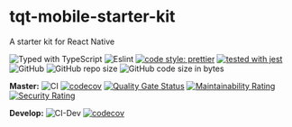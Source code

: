 # tqt-mobile-starter-kit

A starter kit for React Native

![Typed with TypeScript](https://flat.badgen.net/badge/icon/Typed?icon=typescript&label&labelColor=blue&color=555555)
![Eslint](https://badgen.net/badge/eslint/airbnb/ff5a5f?icon=airbnb)
[![code style: prettier](https://img.shields.io/badge/code_style-prettier-ff69b4.svg?style=flat-square)](https://github.com/prettier/prettier)
[![tested with jest](https://img.shields.io/badge/tested_with-jest-99424f.svg)](https://github.com/facebook/jest)
![GitHub](https://img.shields.io/github/license/thinhtran3588/tqt-mobile-starter-kit)
![GitHub repo size](https://img.shields.io/github/repo-size/thinhtran3588/tqt-mobile-starter-kit)
![GitHub code size in bytes](https://img.shields.io/github/languages/code-size/thinhtran3588/tqt-mobile-starter-kit)

**Master:**
![CI](https://github.com/thinhtran3588/tqt-mobile-starter-kit/workflows/CI/badge.svg)
[![codecov](https://codecov.io/gh/thinhtran3588/tqt-mobile-starter-kit/branch/master/graph/badge.svg)](https://codecov.io/gh/thinhtran3588/tqt-mobile-starter-kit)
[![Quality Gate Status](https://sonarcloud.io/api/project_badges/measure?project=thinhtran3588_tqt-mobile-starter-kit&metric=alert_status)](https://sonarcloud.io/dashboard?id=thinhtran3588_tqt-mobile-starter-kit)
[![Maintainability Rating](https://sonarcloud.io/api/project_badges/measure?project=thinhtran3588_tqt-mobile-starter-kit&metric=sqale_rating)](https://sonarcloud.io/dashboard?id=thinhtran3588_tqt-mobile-starter-kit)
[![Security Rating](https://sonarcloud.io/api/project_badges/measure?project=thinhtran3588_tqt-mobile-starter-kit&metric=security_rating)](https://sonarcloud.io/dashboard?id=thinhtran3588_tqt-mobile-starter-kit)

**Develop:**
![CI-Dev](https://github.com/thinhtran3588/tqt-mobile-starter-kit/workflows/CI-Dev/badge.svg?branch=develop)
[![codecov](https://codecov.io/gh/thinhtran3588/tqt-mobile-starter-kit/branch/develop/graph/badge.svg)](https://codecov.io/gh/thinhtran3588/tqt-mobile-starter-kit)
